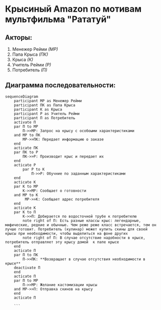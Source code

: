 # Крысиный Amazon по мотивам мультфильма "Рататуй"

## Акторы:

1. Менежер Рейми *(МР)*
2. Папа Крыса *(ПК)*
3. Крыса *(К)*
4. Учитель Рейми *(Р)*
5. Потребитель *(П)*

## Диаграмма последовательности:

```mermaid
sequenceDiagram
    participant МР as Менежер Рейми
    participant ПК as Папа Крыса
    participant К as Крыса
    participant Р as Учитель Рейми
    participant П as Потребитель
    activate П
    par П to МР
        П->>МР: Запрос на крысу с особоыми характеристиками
    and МР to ПК
        МР->>ПК: Передает информацию о заказе
    end
    acticate ПК
    par ПК to Р
        ПК->>Р: Производит крыс и передает их
    end
    acticate Р
        par Р to К
            П->>Р: Обучние по заданным характеристиками
    end
    acticate К
    par К to МР
        К->>МР: Сообщает о готовности 
    and МР to К
         МР->>К: Сообщает адрес потребителя
    end
    acticate К
    par К to П
        К->>П: Добирается по водосточной трубе к потребителю
        note right of П: Есть разные классы крыс: легендарные, мифические, редкие и обычные. Чем реже реже класс встречается, тем он лучше готовит. Потребитель (кулинар) может купить скины для своей крысы при необходимости, чтобы выделиться на фоне других
        note right of П: В случае отсутствие надобности в крысе, потребитель отправляет эту крысу домой  к папе крысе
    end
    acticate П
    par П to ПК
        П->>ПК: **Возвращает в случае отсутствия необходимости в крысе**
    deactivate П    
    end
    acticate П
    par П to МР
        П->>МР: Желание кастомизации крысы
    and МР->>П: Отправка скинов на крысу
    end
    acticate П
    
    ```
    
        
    
    
    
        
        
